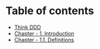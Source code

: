 # Table of contents

* [Think DDD](README.md)
* [Chapter - 1. Introduction](chapter-1.-introduction.md)
* [Chapter - 1.1. Definitions](chapter-1.1.-definitions.md)

